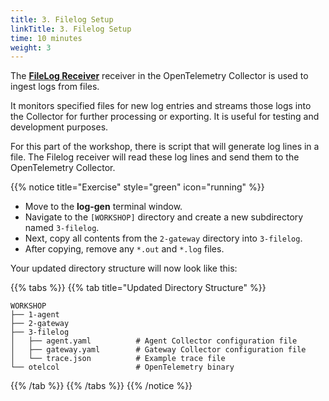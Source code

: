 ```yaml
---
title: 3. Filelog Setup
linkTitle: 3. Filelog Setup
time: 10 minutes
weight: 3
---
```


The [**FileLog Receiver**](https://github.com/open-telemetry/opentelemetry-collector-contrib/blob/main/receiver/filelogreceiver/README.md) receiver in the OpenTelemetry Collector is used to ingest logs from files.

It monitors specified files for new log entries and streams those logs into the Collector for further processing or exporting. It is useful for testing and development purposes.

For this part of the workshop, there is script that will generate log lines in a file. The Filelog receiver will read these log lines and send them to the OpenTelemetry Collector.

{{% notice title="Exercise" style="green" icon="running" %}}

- Move to the **log-gen** terminal window.
- Navigate to the `[WORKSHOP]` directory and create a new subdirectory named `3-filelog`.
- Next, copy all contents from the `2-gateway` directory into `3-filelog`.
- After copying, remove any `*.out` and `*.log` files.

Your updated directory structure will now look like this:

{{% tabs %}}
{{% tab title="Updated Directory Structure" %}}

```text
WORKSHOP
├── 1-agent
├── 2-gateway
├── 3-filelog
│   ├── agent.yaml          # Agent Collector configuration file
│   ├── gateway.yaml        # Gateway Collector configuration file
│   └── trace.json          # Example trace file
└── otelcol                 # OpenTelemetry binary
```

{{% /tab %}}
{{% /tabs %}}
{{% /notice %}}
